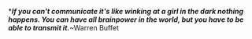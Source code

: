 
****If you can't communicate it's like winking at a girl in the dark nothing happens. You can have all brainpower in the world, but you have to be able to transmit it.***~Warren Buffet


